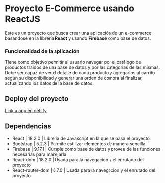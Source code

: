 # Proyecto E-Commerce usando ReactJS

Este es un proyecto que busca crear una aplicación de un e-commerce basandose en la librería **React** y usando **Firebase** como base de datos.

### Funcionalidad de la aplicación

Tiene como objetivo permitir al usuario navegar por el catálogo de productos traidos de una base de datos y por las categorias de las mismas. Debe ser capaz de ver el detalle de cada producto y agregarlos al carrito según su disponibilidad y generar una orden de compra al finalizar, actualizando los datos de la base de datos.

## Deploy del proyecto
[Link a app en netlify](https://luciocommerce.netlify.app/)

## Dependencias

- React | 18.2.0 | Libreria de Javascript en la que se basa el proyecto
- Bootstrap | 5.2.3 | Permite estilizar elementos de manera sencilla
- Firebase | 9.17.1 | Cumple como base de datos y provee de las funciones necesarias para manejarla
- React-dom | 18.2.0 | Usada para la navegacion y el enrutado del proyecto
- React-router-dom | 6.7.0 | Usada para la navegacion y el enrutado del proyecto


